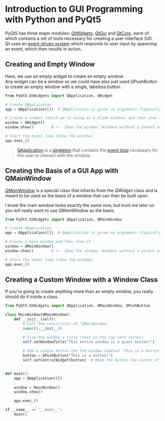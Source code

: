 # Introduction to GUI Programming with Python and PyQt5
PyQt5 has three major modules: [_QtWidgets_](https://docs.huihoo.com/pyqt/PyQt5/QtWidgets.html), [_QtGui_](https://docs.huihoo.com/pyqt/PyQt5/QtGui.html) and [_QtCore_](https://docs.huihoo.com/pyqt/PyQt5/QtCore.html), each of which contains a set of tools necessary for creating a user interface (UI). <br />
Qt uses an [event-driven system](https://www.technologyuk.net/computing/software-development/software-design/event-driven-programming.shtml) which responds to user input
by spawning an event, which then results in action.

## Creating and Empty Window
Here, we use an empty widget to create an empty window. <br /> 
Any widget can be a window so we could have also just used _QPushButton_ to create an empty window with a single, labeless button.
```Python
from PyQt5.QtWidgets import QApplication, QWidget

# Create QApplication
app = QApplication([])  # QApplication is given no arguments (typically a list of strings)

# Create a widget (which we're using as a blank window) and then show it
window = QWidget()
window.show()        # <-- Show the window. Windows without a parent are hidden by default.

# Start the event loop (show the window)
app.exec_()
```
> [QApplication](https://doc.qt.io/qtforpython-5/PySide2/QtWidgets/QApplication.html#detailed-description) is a [singleton](https://en.wikipedia.org/wiki/Singleton_pattern) that contains the [event loop](https://en.wikipedia.org/wiki/Event_loop#:~:text=In%20computer%20science%2C%20the%20event,or%20messages%20in%20a%20program.&text=When%20the%20event%20loop%20forms,loop%20or%20main%20event%20loop.) necessary for the user to interact with the window.

## Creating the Basis of a GUI App with QMainWindow
[_QMainWindow_](https://doc.qt.io/qtforpython-5/PySide2/QtWidgets/QMainWindow.html) is a special class that inherits from the _QWidget_ class and is meant to be used as the basis
of a window that can then be built upon.

I know the main window looks exactly the same now, but trust me later on you will really want to use _QMainWindow_ as the basis.
```Python
from PyQt5.QtWidgets import QApplication, QMainWindow

# Create QApplication
app = QApplication([])  # QApplication is given no arguments (typically a list of strings)

# Create a main window and then show it
window = QMainWindow()
window.show()        # <-- Show the window. Windows without a parent are hidden by default.

# Start the event loop (show the window)
app.exec_()
```

## Creating a Custom Window with a Window Class
If you're going to create anything more than an empty window, you really should do it inside a class.

```Python
from PyQt5.QtWidgets import QApplication, QMainWindow, QPushButton

class MainWindow(QMainWindow):
    def __init__(self):
        # Call the constructor of 'QMainWindow'
        super().__init__()  

        # Give the window a title (text in the top-left corner)
        self.setWindowTitle("This entire window is a giant button!")
        
        # Add a single button the the window labeled 'This is a button!'
        button = QPushButton("This is a button!")
        self.setCentralWidget(button)  # Make the button the center of the whole window
        

def main():
    app = QApplication([])
    
    window = MainWindow()
    window.show()

    app.exec_()

if __name__ == '__main__':
    main()
```
